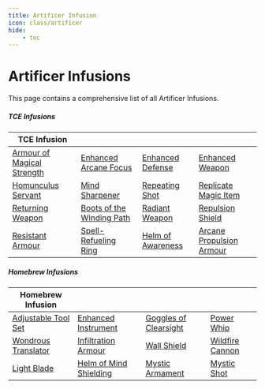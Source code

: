 ```yaml
---
title: Artificer Infusion
icon: class/artificer
hide: 
    - toc
---
```


# Artificer Infusions

This page contains a comprehensive list of all Artificer Infusions.

##### TCE Infusions

| TCE Infusion |  |  |  |
|---|---|---|---|
| [Armour of Magical Strength] | [Enhanced Arcane Focus] | [Enhanced Defense] | [Enhanced Weapon] |
| [Homunculus Servant] | [Mind Sharpener] | [Repeating Shot] | [Replicate Magic Item] |
| [Returning Weapon] | [Boots of the Winding Path] | [Radiant Weapon] | [Repulsion Shield] |
| [Resistant Armour] | [Spell-Refueling Ring] | [Helm of Awareness] | [Arcane Propulsion Armour] |

[Armour of Magical Strength]: tce.md#armour-of-magical-strength
[Enhanced Arcane Focus]: tce.md#enhanced-arcane-focus
[Enhanced Defense]: tce.md#enhanced-defense
[Enhanced Weapon]: tce.md#enhanced-weapon
[Homunculus Servant]: tce.md#homunculus-servant
[Mind Sharpener]: tce.md#mind-sharpener
[Repeating Shot]: tce.md#repeating-shot
[Replicate Magic Item]: tce.md#replicate-magic-item
[Returning Weapon]: tce.md#returning-weapon
[Boots of the Winding Path]: tce.md#boots-of-the-winding-path
[Radiant Weapon]: tce.md#radiant-weapon
[Repulsion Shield]: tce.md#repulsion-shield
[Resistant Armour]: tce.md#resistant-armour
[Spell-Refueling Ring]: tce.md#spell-refueling-ring
[Helm of Awareness]: tce.md#helm-of-awareness
[Arcane Propulsion Armour]: tce.md#arcane-propulsion-armour

##### Homebrew Infusions

| Homebrew Infusion |  |  |  |
|---|---|---|---|
| [Adjustable Tool Set] | [Enhanced Instrument] | [Goggles of Clearsight] | [Power Whip] |
| [Wondrous Translator] | [Infiltration Armour] | [Wall Shield] | [Wildfire Cannon] |
| [Light Blade] | [Helm of Mind Shielding] | [Mystic Armament] | [Mystic Shot] |

[Adjustable Tool Set]: hb.md#adjustable-tool-set
[Enhanced Instrument]: hb.md#enhanced-instrument
[Goggles of Clearsight]: hb.md#goggles-of-clearsight
[Power Whip]: hb.md#power-whip
[Wondrous Translator]: hb.md#wondrous-translator
[Infiltration Armour]: hb.md#infiltration-armour
[Wall Shield]: hb.md#wall-shield
[Wildfire Cannon]: hb.md#wildfire-cannon
[Light Blade]: hb.md#light-blade
[Helm of Mind Shielding]: hb.md#helm-of-mind-shielding
[Mystic Armament]: hb.md#mystic-armament
[Mystic Shot]: hb.md#mystic-shot
